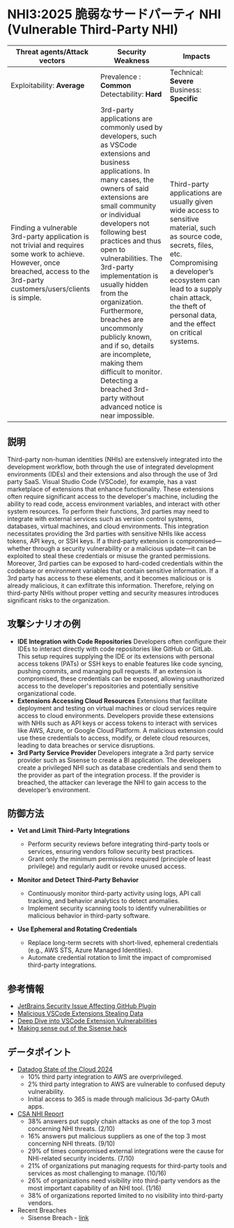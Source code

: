 # NHI3:2025 脆弱なサードパーティ NHI (Vulnerable Third-Party NHI)

| Threat agents/Attack vectors                                                                                                                                                                     | Security Weakness                                                                                                             | Impacts                                                                                                                                                             |
|--------------------------------------------------------------------------------------------------------------------------------------------------------------------------------------------------|-------------------------------------------------------------------------------------------------------------------------------|---------------------------------------------------------------------------------------------------------------------------------------------------------------------|
| Exploitability: **Average**                                                                                                                                                                        | Prevalence : **Common**<br>Detectability: **Hard**                                                                        | Technical: **Severe**<br>Business: **Specific**                                                                                                                    |
| Finding a vulnerable 3rd-party application is not trivial and requires some work to achieve. However, once breached, access to the 3rd-party customers/users/clients is simple. | 3rd-party applications are commonly used by developers, such as VSCode extensions and business applications. In many cases, the owners of said extensions are small community or individual developers not following best practices and thus open to vulnerabilities. The 3rd-party implementation is usually hidden from the organization. Furthermore, breaches are uncommonly publicly known, and if so, details are incomplete, making them difficult to monitor. Detecting a breached 3rd-party without advanced notice is near impossible. | Third-party applications are usually given wide access to sensitive material, such as source code, secrets, files, etc. Compromising a developer’s ecosystem can lead to a supply chain attack, the theft of personal data, and the effect on critical systems. |


## 説明

Third-party non-human identities (NHIs) are extensively integrated into the development workflow, both through the use of integrated development environments (IDEs) and their extensions and also through the use of 3rd party SaaS. Visual Studio Code (VSCode), for example, has a vast marketplace of extensions that enhance functionality. These extensions often require significant access to the developer's machine, including the ability to read code, access environment variables, and interact with other system resources.
To perform their functions, 3rd parties may need to integrate with external services such as version control systems, databases, virtual machines, and cloud environments. This integration necessitates providing the 3rd parties with sensitive NHIs like access tokens, API keys, or SSH keys. If a third-party extension is compromised—whether through a security vulnerability or a malicious update—it can be exploited to steal these credentials or misuse the granted permissions.
Moreover, 3rd parties can be exposed to hard-coded credentials within the codebase or environment variables that contain sensitive information. If a 3rd party has access to these elements, and it becomes malicious or is already malicious, it can exfiltrate this information. Therefore, relying on third-party NHIs without proper vetting and security measures introduces significant risks to the organization.

## 攻撃シナリオの例

* **IDE Integration with Code Repositories** Developers often configure their IDEs to interact directly with code repositories like GitHub or GitLab. This setup requires supplying the IDE or its extensions with personal access tokens (PATs) or SSH keys to enable features like code syncing, pushing commits, and managing pull requests. If an extension is compromised, these credentials can be exposed, allowing unauthorized access to the developer's repositories and potentially sensitive organizational code.
* **Extensions Accessing Cloud Resources** Extensions that facilitate deployment and testing on virtual machines or cloud services require access to cloud environments. Developers provide these extensions with NHIs such as API keys or access tokens to interact with services like AWS, Azure, or Google Cloud Platform. A malicious extension could use these credentials to access, modify, or delete cloud resources, leading to data breaches or service disruptions.
* **3rd Party Service Provider** Developers integrate a 3rd party service provider such as Sisense to create a BI application. The developers create a privileged NHI such as database credentials and send them to the provider as part of the integration process. If the provider is breached, the attacker can leverage the NHI to gain access to the developer’s environment.


## 防御方法

* **Vet and Limit Third-Party Integrations**  
   - Perform security reviews before integrating third-party tools or services, ensuring vendors follow security best practices.  
   - Grant only the minimum permissions required (principle of least privilege) and regularly audit or revoke unused access.

* **Monitor and Detect Third-Party Behavior**  
   - Continuously monitor third-party activity using logs, API call tracking, and behavior analytics to detect anomalies.  
   - Implement security scanning tools to identify vulnerabilities or malicious behavior in third-party software.

* **Use Ephemeral and Rotating Credentials**  
   - Replace long-term secrets with short-lived, ephemeral credentials (e.g., AWS STS, Azure Managed Identities).  
   - Automate credential rotation to limit the impact of compromised third-party integrations.


## 参考情報
* [JetBrains Security Issue Affecting GitHub Plugin](https://blog.jetbrains.com/security/2024/06/updates-for-security-issue-affecting-intellij-based-ides-2023-1-and-github-plugin/)
* [Malicious VSCode Extensions Stealing Data](https://blog.checkpoint.com/securing-the-cloud/malicious-vscode-extensions-with-more-than-45k-downloads-steal-pii-and-enable-backdoors/)
* [Deep Dive into VSCode Extension Vulnerabilities](https://snyk.io/blog/visual-studio-code-extension-security-vulnerabilities-deep-dive/)
* [Making sense out of the Sisense hack](https://medium.com/@ronilichtman/making-sense-out-of-the-sisense-hack-f61a3d9b80a7)


## データポイント
* [Datadog State of the Cloud 2024]((https://www.datadoghq.com/state-of-cloud-security/))
    * 10% third party integration to AWS are overprivileged.
    * 2% third party integration to AWS are vulnerable to confused deputy vulnerability.
    * Initial access to 365 is made through malicious 3d-party OAuth apps.
* [CSA NHI Report](https://cloudsecurityalliance.org/artifacts/state-of-non-human-identity-security-survey-report)
    * 38% answers put supply chain attacks as one of the top 3 most concerning NHI threats. (2/10)
    * 16% answers put malicious suppliers as one of the top 3 most concerning NHI threats. (9/10)
    * 29% of times compromised external integrations were the cause for NHI-related security incidents. (7/10)
    * 21% of organizations put managing requests for third-party tools and services as most challenging to manage. (10/16)
    * 26% of organizations need visibility into third-party vendors as the most important capability of an NHI tool. (1/16)
    * 38% of organizations reported limited to no visibility into third-party vendors.
* Recent Breaches
    * Sisense Breach - [link](https://medium.com/@ronilichtman/making-sense-out-of-the-sisense-hack-f61a3d9b80a7)
